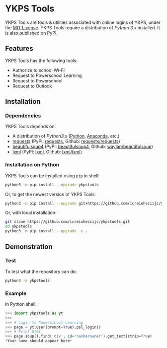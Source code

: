 # YKPS Tools
YKPS Tools are tools &amp; utilities associated with online logins of YKPS, under the [MIT License](/LICENSE). YKPS Tools require a distribution of _Python 3.x_ installed. It is also published on [PyPI](https://pypi.org/project/ykpstools/).

## Features
YKPS Tools has the following tools:
- Authorize to school Wi-Fi
- Request to Powerschool Learning
- Request to Powerschool
- Request to Outlook

## Installation

### Dependencies
YKPS Tools depends on:
- A distribution of _Python3.x_ ([Python](https://www.python.org/downloads/), [Anaconda](https://www.anaconda.com/downloads/), etc.)
- [requests](http://python-requests.org/) (PyPI: [requests](https://pypi.org/project/requests/), Github: [requests/requests](https://github.com/requests/requests))
- [beautifulsoup4](https://www.crummy.com/software/BeautifulSoup/) (PyPI: [beautifulsoup4](https://pypi.org/project/beautifulsoup4/), Github: [waylan/beautifulsoup](https://github.com/waylan/beautifulsoup))
- [lxml](https://lxml.de/) (PyPI: [lxml](https://pypi.org/project/lxml/), Github: [lxml/lxml](https://github.com/lxml/lxml))

### Installation on Python
YKPS Tools can be installed using `pip` in shell:
```sh
python3 -m pip install --upgrade ykpstools
```
Or, to get the newest version of YKPS Tools:
```sh
python3 -m pip install --upgrade git+https://github.com/icreiuheciijc/ykpstools.git
```
Or, with local installation:
```sh
git clone https://github.com/icreiuheciijc/ykpstools.git
cd ykpstools
python3 -m pip install --upgrade -e .
```

## Demonstration

### Test
To test what the repository can do:
```sh
python3 -m ykpstools
```

### Example
In Python shell:
```python
>>> import ykpstools as yt
>>>
>>> # Login to Powerschool Learning
>>> page = yt.User(prompt=True).psl_login()
>>> # Print html
>>> page.soup().find('div', id='navbarowner').get_text(strip=True)
*Your name should appear here*
```
